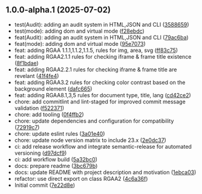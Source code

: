 ## 1.0.0-alpha.1 (2025-07-02)

* test(Audit): adding an audit system in HTML,JSON and CLI ([3588659](https://github.com/a11ylint/core/commit/3588659))
* test(mode): adding dom and virtual mode ([f28ebdc](https://github.com/a11ylint/core/commit/f28ebdc))
* feat(Audit): adding an audit system in HTML,JSON and CLI ([79ac6ba](https://github.com/a11ylint/core/commit/79ac6ba))
* feat(mode): adding dom and virtual mode ([95e7073](https://github.com/a11ylint/core/commit/95e7073))
* feat: adding RGAA 1.1.1,1.1.2,1.1.5, rules for img, area, svg ([ff83c75](https://github.com/a11ylint/core/commit/ff83c75))
* feat: adding RGAA2.1.1 rules for checking iframe & frame title existence ([8f1bdae](https://github.com/a11ylint/core/commit/8f1bdae))
* feat: adding RGAA2.2.1 rules for checking iframe & frame title are revelant ([41f4fe4](https://github.com/a11ylint/core/commit/41f4fe4))
* feat: adding RGAA3.2 rules for checking color contrast based on the background element ([dafc665](https://github.com/a11ylint/core/commit/dafc665))
* feat: adding RGAA8.1,3,5 rules for document type, title, lang ([cd42ce2](https://github.com/a11ylint/core/commit/cd42ce2))
* chore: add commitlint and lint-staged for improved commit message validation ([f522371](https://github.com/a11ylint/core/commit/f522371))
* chore: add tooling ([0f4ffb2](https://github.com/a11ylint/core/commit/0f4ffb2))
* chore: update dependencies and configuration for compatibility ([72919c7](https://github.com/a11ylint/core/commit/72919c7))
* chore: update eslint rules ([3a01e40](https://github.com/a11ylint/core/commit/3a01e40))
* chore: update node version matrix to include 23.x ([2e0dc37](https://github.com/a11ylint/core/commit/2e0dc37))
* ci: add release workflow and integrate semantic-release for automated versioning ([d97dcf9](https://github.com/a11ylint/core/commit/d97dcf9))
* ci: add workflow build ([5a32bc0](https://github.com/a11ylint/core/commit/5a32bc0))
* docs: prepare readme ([3bc679b](https://github.com/a11ylint/core/commit/3bc679b))
* docs: update README with project description and motivation ([1ebca03](https://github.com/a11ylint/core/commit/1ebca03))
* refactor: use direct export on class RGAA2 ([4c6a36f](https://github.com/a11ylint/core/commit/4c6a36f))
* Initial commit ([7e22d8e](https://github.com/a11ylint/core/commit/7e22d8e))
